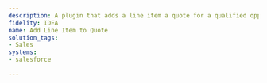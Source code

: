 ```yaml
---
description: A plugin that adds a line item a quote for a qualified opportunity.
fidelity: IDEA
name: Add Line Item to Quote
solution_tags:
- Sales
systems:
- salesforce

---
```

